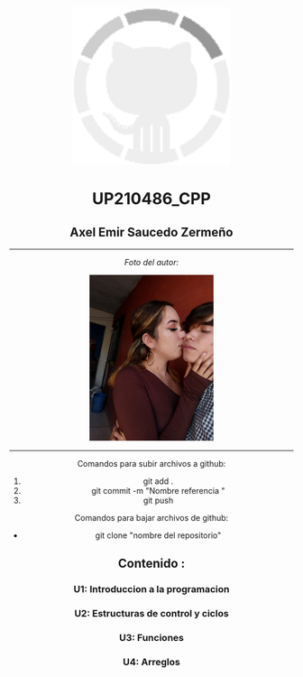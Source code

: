 <center>  
<div align="center">
  <img alt="portada" src='U1/imagenes/github.gif' width='280'  />
  </div>  
  
  # UP210486_CPP
## Axel Emir Saucedo Zermeño   
---  
*Foto del autor:*
<center/>
  <div align="center">
  <img alt="miamor" src='U1/imagenes/miamor.jpeg' width='220' />
  </div>  

---  
  
Comandos para subir archivos a github:  
1. git add .
2. git commit -m "Nombre referencia "
3. git push  

Comandos para bajar archivos de github:

- git clone "nombre del repositorio"   

</CENTER/>  

## Contenido :  
### U1: Introduccion a la programacion
### U2: Estructuras de control y ciclos
### U3: Funciones
### U4: Arreglos

  
  
   

